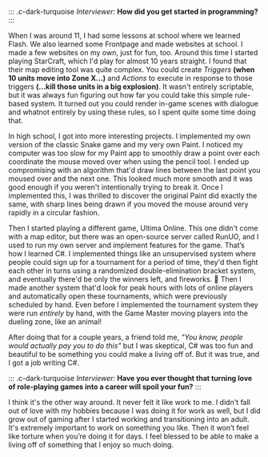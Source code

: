 ::: .c-dark-turquoise
*Interviewer:* **How did you get started in programming?**
:::

When I was around 11, I had some lessons at school where we learned Flash. We also learned some Frontpage and made websites at school. I made a few websites on my own, just for fun, too. Around this time I started playing StarCraft, which I'd play for almost 10 years straight. I found that their map editing tool was quite complex. You could create _Triggers_ **(when 10 units move into Zone X...)** and _Actions_ to execute in response to those triggers **(...kill those units in a big explosion)**. It wasn't entirely scriptable, but it was always fun figuring out how far you could take this simple rule-based system. It turned out you could render in-game scenes with dialogue and whatnot entirely by using these rules, so I spent quite some time doing that.

In high school, I got into more interesting projects. I implemented my own version of the classic Snake game and my very own Paint. I noticed my computer was too slow for my Paint app to smoothly draw a point over each coordinate the mouse moved over when using the pencil tool. I ended up compromising with an algorithm that'd draw lines between the last point you moused over and the next one. This looked much more smooth and it was good enough if you weren't intentionally trying to break it. Once I implemented this, I was thrilled to discover the original Paint did exactly the same, with sharp lines being drawn if you moved the mouse around very rapidly in a circular fashion.

Then I started playing a different game, Ultima Online. This one didn't come with a map editor, but there was an open-source server called RunUO, and I used to run my own server and implement features for the game. That’s how I learned C#. I implemented things like an unsupervised system where people could sign up for a tournament for a period of time, they'd then fight each other in turns using a randomized double-elimination bracket system, and eventually there'd be only the winners left, and fireworks. 🎉 Then I made another system that'd look for peak hours with lots of online players and automatically open these tournaments, which were previously scheduled by hand. Even before I implemented the tournament system they were run *entirely* by hand, with the Game Master moving players into the dueling zone, like an animal!

After doing that for a couple years, a friend told me, *"You know, people would actually pay you to do this"* but I was skeptical, C# was too fun and beautiful to be something you could make a living off of. But it was true, and I got a job writing C#.

::: .c-dark-turquoise
*Interviewer:* **Have you ever thought that turning love of role-playing games into a career will spoil your fun?**
:::

I think it's the other way around. It never felt it like work to me. I didn't fall out of love with my hobbies because I was doing it for work as well, but I did grow out of gaming after I started working and transitioning into an adult. It's extremely important to work on something you like. Then it won’t feel like torture when you’re doing it for days. I feel blessed to be able to make a living off of something that I enjoy so much doing.
